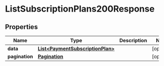 

# ListSubscriptionPlans200Response


## Properties

| Name | Type | Description | Notes |
|------------ | ------------- | ------------- | -------------|
|**data** | [**List&lt;PaymentSubscriptionPlan&gt;**](PaymentSubscriptionPlan.md) |  |  [optional] |
|**pagination** | [**Pagination**](Pagination.md) |  |  [optional] |



